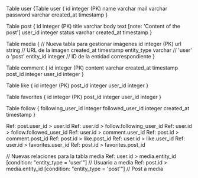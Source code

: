 Table user {Table user {
  id integer (PK)
  name varchar
  mail varchar
  password varchar
  created_at timestamp
}

Table post {
  id integer (PK)
  title varchar
  body text [note: 'Content of the post']
  user_id integer
  status varchar
  created_at timestamp
}

Table media {  // Nueva tabla para gestionar imágenes
  id integer (PK)
  url string       // URL de la imagen
  created_at timestamp
  entity_type varchar  // 'user' o 'post'
  entity_id integer    // ID de la entidad correspondiente
}

Table comment {
  id integer (PK)
  content varchar
  created_at timestamp
  post_id integer
  user_id integer
}

Table like {
  id integer (PK)
  post_id integer
  user_id integer
}

Table favorites {
  id integer (PK)
  post_id integer
  user_id integer
}

Table follow {
  following_user_id integer
  followed_user_id integer
  created_at timestamp 
}

Ref: post.user_id > user.id
Ref: user.id > follow.following_user_id
Ref: user.id > follow.followed_user_id
Ref: user.id > comment.user_id
Ref: post.id > comment.post_id
Ref: post.id > like.post_id
Ref: user.id > like.user_id
Ref: user.id > favorites.user_id
Ref: post.id > favorites.post_id

// Nuevas relaciones para la tabla media
Ref: user.id > media.entity_id [condition: "entity_type = 'user'"]  // Usuario a media
Ref: post.id > media.entity_id [condition: "entity_type = 'post'"] // Post a media